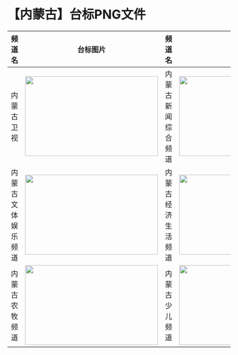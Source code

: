# 【内蒙古】台标PNG文件
|频道名|台标图片|频道名|台标图片|
|:---|:---:|:---|:---:|
|内蒙古卫视|<img src="https://raw.githubusercontent.com/taksssss/TVlogo/main/img/Neimeng.png" width="300" height="180">|内蒙古新闻综合频道|<img src="https://raw.githubusercontent.com/taksssss/TVlogo/main/img/Neimeng1.png" width="300" height="180">|
|内蒙古文体娱乐频道|<img src="https://raw.githubusercontent.com/taksssss/TVlogo/main/img/Neimeng2.png" width="300" height="180">|内蒙古经济生活频道|<img src="https://raw.githubusercontent.com/taksssss/TVlogo/main/img/Neimeng3.png" width="300" height="180">|
|内蒙古农牧频道|<img src="https://raw.githubusercontent.com/taksssss/TVlogo/main/img/Neimeng4.png" width="300" height="180">|内蒙古少儿频道|<img src="https://raw.githubusercontent.com/taksssss/TVlogo/main/img/Neimeng5.png" width="300" height="180">|
